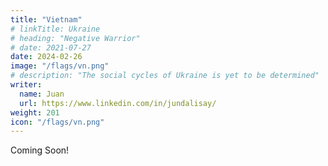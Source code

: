 ```yaml
---
title: "Vietnam"
# linkTitle: Ukraine
# heading: "Negative Warrior"
# date: 2021-07-27
date: 2024-02-26
image: "/flags/vn.png"
# description: "The social cycles of Ukraine is yet to be determined"
writer:
  name: Juan
  url: https://www.linkedin.com/in/jundalisay/
weight: 201
icon: "/flags/vn.png"
---
```



Coming Soon!